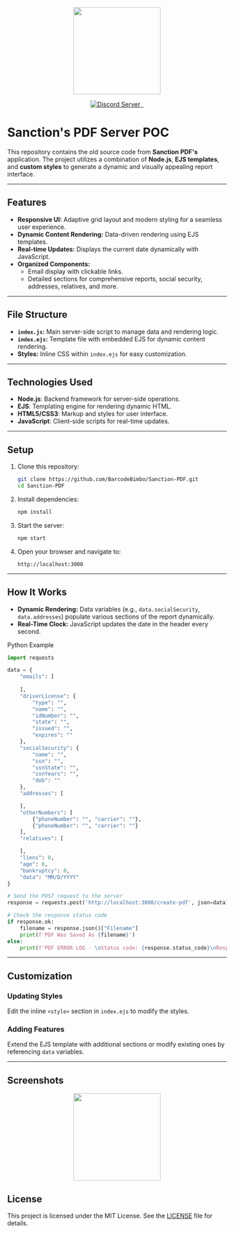 <div align="center">
  <img src="https://github.com/user-attachments/assets/6b2b9019-105c-428e-8894-14e4fd6852e3" alt="" height="200">
</div>
<p align="center">
  <a href="https://discord.gg/tloxp">
    <img src="https://ptb.discord.com/api/guilds/1258060134060654632/widget.png?style=shield" alt="Discord Server">
  </a>
  <a href="https://github.com/BarcodeBimbo/Sanction-PDF">
    <img src="https://img.shields.io/badge/html-python-red.svg" alt="">
  </a>
  <a href="https://github.com/BarcodeBimbo/Sanction-PDF">
    <img src="https://img.shields.io/badge/ejs-html-red?logo=javascript&logoColor=f5f5f5" alt="">
  </a>
</p>

# Sanction's PDF Server POC

This repository contains the old source code from **Sanction PDF's** application. The project utilizes a combination of **Node.js**, **EJS templates**, and **custom styles** to generate a dynamic and visually appealing report interface.

---

## Features

- **Responsive UI:** Adaptive grid layout and modern styling for a seamless user experience.
- **Dynamic Content Rendering:** Data-driven rendering using EJS templates.
- **Real-time Updates:** Displays the current date dynamically with JavaScript.
- **Organized Components:**
  - Email display with clickable links.
  - Detailed sections for comprehensive reports, social security, addresses, relatives, and more.

---

## File Structure

- **`index.js`:** Main server-side script to manage data and rendering logic.
- **`index.ejs`:** Template file with embedded EJS for dynamic content rendering.
- **Styles:** Inline CSS within `index.ejs` for easy customization.

---

## Technologies Used

- **Node.js**: Backend framework for server-side operations.
- **EJS**: Templating engine for rendering dynamic HTML.
- **HTML5/CSS3**: Markup and styles for user interface.
- **JavaScript**: Client-side scripts for real-time updates.

---

## Setup

1. Clone this repository:

   ```bash
   git clone https://github.com/BarcodeBimbo/Sanction-PDF.git
   cd Sanction-PDF
   ```

2. Install dependencies:

   ```bash
   npm install
   ```

3. Start the server:

   ```bash
   npm start
   ```

4. Open your browser and navigate to:

   ```
   http://localhost:3000
   ```

---

## How It Works

- **Dynamic Rendering:** Data variables (e.g., `data.socialSecurity`, `data.addresses`) populate various sections of the report dynamically.
- **Real-Time Clock:** JavaScript updates the date in the header every second.

Python Example
```python
import requests

data = {
    "emails": [
        
    ],
    "driverLicense": {
        "type": "",
        "name": "",
        "idNumber": "",
        "state": "",
        "issued": "",
        "expires": ""
    },
    "socialSecurity": {
        "name": "",
        "ssn": "",
        "ssnState": "",
        "ssnYears": "",
        "dob": ""
    },
    "addresses": [

    ],
    "otherNumbers": [
        {"phoneNumber": "", "carrier": ""},
        {"phoneNumber": "", "carrier": ""}
    ],
    "relatives": [

    ],
    "liens": 0,
    "age": 0,
    "bankruptcy": 0,
    "data": "MM/D/YYYY"
}

# Send the POST request to the server
response = requests.post('http://localhost:3000/create-pdf', json=data)

# Check the response status code
if response.ok:
    filename = response.json()["Filename"]
    print(f'PDF Was Saved As {filename}')
else:
    print(f'PDF ERROR LOG - \nStatus code: {response.status_code}\nResponse: {response.text}')
```
---

## Customization

### Updating Styles
Edit the inline `<style>` section in `index.ejs` to modify the styles.

### Adding Features
Extend the EJS template with additional sections or modify existing ones by referencing `data` variables.

---

## Screenshots

<div align="center">
  <img src="https://github.com/user-attachments/assets/c42e30a8-deae-4503-8522-d619a5c8eec9" alt="" height="200">
</div>


## License

This project is licensed under the MIT License. See the [LICENSE](https://github.com/BarcodeBimbo/Sanction-PDF/blob/main/LICENSE) file for details.
